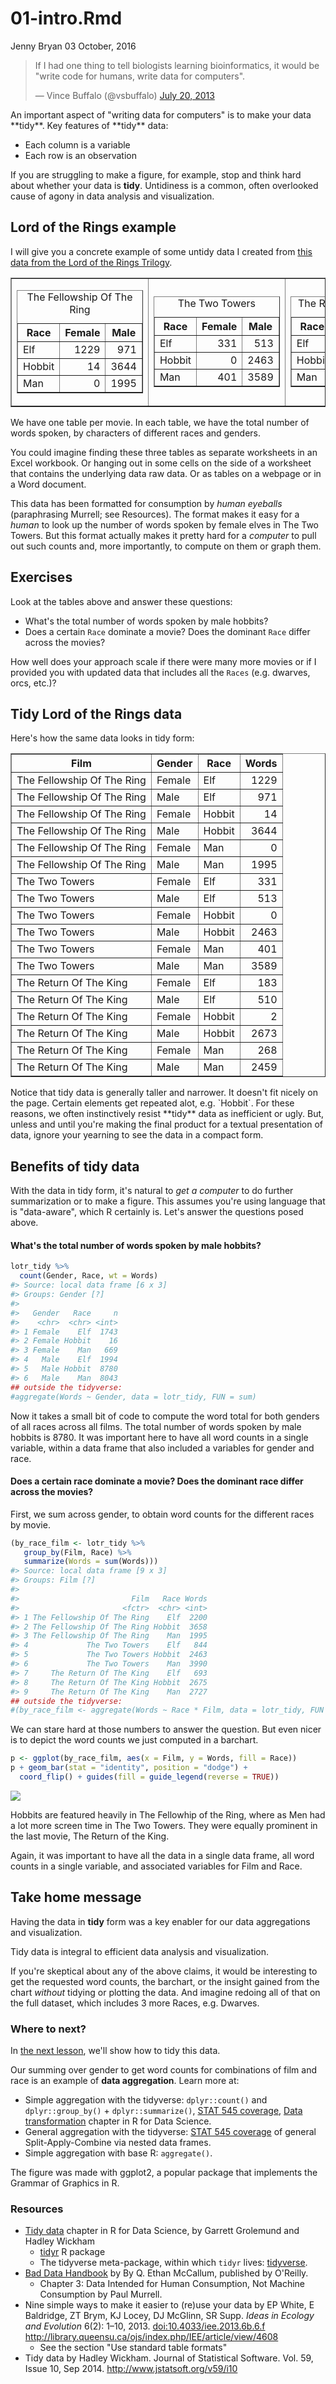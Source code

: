 01-intro.Rmd
================
Jenny Bryan
03 October, 2016

<blockquote class="twitter-tweet" lang="en">
<p>
If I had one thing to tell biologists learning bioinformatics, it would be "write code for humans, write data for computers".
</p>
— Vince Buffalo (@vsbuffalo) <a href="https://twitter.com/vsbuffalo/statuses/358699162679787521">July 20, 2013</a>
</blockquote>
An important aspect of "writing data for computers" is to make your data **tidy**. Key features of **tidy** data:

-   Each column is a variable
-   Each row is an observation

If you are struggling to make a figure, for example, stop and think hard about whether your data is **tidy**. Untidiness is a common, often overlooked cause of agony in data analysis and visualization.

Lord of the Rings example
-------------------------

I will give you a concrete example of some untidy data I created from [this data from the Lord of the Rings Trilogy](https://github.com/jennybc/lotr).

<table border="1">
<tr>
<td>
<!-- html table generated in R 3.3.1 by xtable 1.8-2 package -->
<!-- Mon Oct  3 00:02:12 2016 -->
<table border="1">
<caption align="top">
The Fellowship Of The Ring
</caption>
<tr>
<th>
Race
</th>
<th>
Female
</th>
<th>
Male
</th>
</tr>
<tr>
<td>
Elf
</td>
<td align="right">
1229
</td>
<td align="right">
971
</td>
</tr>
<tr>
<td>
Hobbit
</td>
<td align="right">
14
</td>
<td align="right">
3644
</td>
</tr>
<tr>
<td>
Man
</td>
<td align="right">
0
</td>
<td align="right">
1995
</td>
</tr>
</table>
</td>
<td>
<!-- html table generated in R 3.3.1 by xtable 1.8-2 package -->
<!-- Mon Oct  3 00:02:12 2016 -->
<table border="1">
<caption align="top">
The Two Towers
</caption>
<tr>
<th>
Race
</th>
<th>
Female
</th>
<th>
Male
</th>
</tr>
<tr>
<td>
Elf
</td>
<td align="right">
331
</td>
<td align="right">
513
</td>
</tr>
<tr>
<td>
Hobbit
</td>
<td align="right">
0
</td>
<td align="right">
2463
</td>
</tr>
<tr>
<td>
Man
</td>
<td align="right">
401
</td>
<td align="right">
3589
</td>
</tr>
</table>
</td>
<td>
<!-- html table generated in R 3.3.1 by xtable 1.8-2 package -->
<!-- Mon Oct  3 00:02:12 2016 -->
<table border="1">
<caption align="top">
The Return Of The King
</caption>
<tr>
<th>
Race
</th>
<th>
Female
</th>
<th>
Male
</th>
</tr>
<tr>
<td>
Elf
</td>
<td align="right">
183
</td>
<td align="right">
510
</td>
</tr>
<tr>
<td>
Hobbit
</td>
<td align="right">
2
</td>
<td align="right">
2673
</td>
</tr>
<tr>
<td>
Man
</td>
<td align="right">
268
</td>
<td align="right">
2459
</td>
</tr>
</table>
</td>
</tr>
</table>
We have one table per movie. In each table, we have the total number of words spoken, by characters of different races and genders.

You could imagine finding these three tables as separate worksheets in an Excel workbook. Or hanging out in some cells on the side of a worksheet that contains the underlying data raw data. Or as tables on a webpage or in a Word document.

This data has been formatted for consumption by *human eyeballs* (paraphrasing Murrell; see Resources). The format makes it easy for a *human* to look up the number of words spoken by female elves in The Two Towers. But this format actually makes it pretty hard for a *computer* to pull out such counts and, more importantly, to compute on them or graph them.

Exercises
---------

Look at the tables above and answer these questions:

-   What's the total number of words spoken by male hobbits?
-   Does a certain `Race` dominate a movie? Does the dominant `Race` differ across the movies?

How well does your approach scale if there were many more movies or if I provided you with updated data that includes all the `Races` (e.g. dwarves, orcs, etc.)?

Tidy Lord of the Rings data
---------------------------

Here's how the same data looks in tidy form:

<!-- html table generated in R 3.3.1 by xtable 1.8-2 package -->
<!-- Mon Oct  3 00:02:12 2016 -->
<table border="1">
<tr>
<th>
Film
</th>
<th>
Gender
</th>
<th>
Race
</th>
<th>
Words
</th>
</tr>
<tr>
<td>
The Fellowship Of The Ring
</td>
<td>
Female
</td>
<td>
Elf
</td>
<td align="right">
1229
</td>
</tr>
<tr>
<td>
The Fellowship Of The Ring
</td>
<td>
Male
</td>
<td>
Elf
</td>
<td align="right">
971
</td>
</tr>
<tr>
<td>
The Fellowship Of The Ring
</td>
<td>
Female
</td>
<td>
Hobbit
</td>
<td align="right">
14
</td>
</tr>
<tr>
<td>
The Fellowship Of The Ring
</td>
<td>
Male
</td>
<td>
Hobbit
</td>
<td align="right">
3644
</td>
</tr>
<tr>
<td>
The Fellowship Of The Ring
</td>
<td>
Female
</td>
<td>
Man
</td>
<td align="right">
0
</td>
</tr>
<tr>
<td>
The Fellowship Of The Ring
</td>
<td>
Male
</td>
<td>
Man
</td>
<td align="right">
1995
</td>
</tr>
<tr>
<td>
The Two Towers
</td>
<td>
Female
</td>
<td>
Elf
</td>
<td align="right">
331
</td>
</tr>
<tr>
<td>
The Two Towers
</td>
<td>
Male
</td>
<td>
Elf
</td>
<td align="right">
513
</td>
</tr>
<tr>
<td>
The Two Towers
</td>
<td>
Female
</td>
<td>
Hobbit
</td>
<td align="right">
0
</td>
</tr>
<tr>
<td>
The Two Towers
</td>
<td>
Male
</td>
<td>
Hobbit
</td>
<td align="right">
2463
</td>
</tr>
<tr>
<td>
The Two Towers
</td>
<td>
Female
</td>
<td>
Man
</td>
<td align="right">
401
</td>
</tr>
<tr>
<td>
The Two Towers
</td>
<td>
Male
</td>
<td>
Man
</td>
<td align="right">
3589
</td>
</tr>
<tr>
<td>
The Return Of The King
</td>
<td>
Female
</td>
<td>
Elf
</td>
<td align="right">
183
</td>
</tr>
<tr>
<td>
The Return Of The King
</td>
<td>
Male
</td>
<td>
Elf
</td>
<td align="right">
510
</td>
</tr>
<tr>
<td>
The Return Of The King
</td>
<td>
Female
</td>
<td>
Hobbit
</td>
<td align="right">
2
</td>
</tr>
<tr>
<td>
The Return Of The King
</td>
<td>
Male
</td>
<td>
Hobbit
</td>
<td align="right">
2673
</td>
</tr>
<tr>
<td>
The Return Of The King
</td>
<td>
Female
</td>
<td>
Man
</td>
<td align="right">
268
</td>
</tr>
<tr>
<td>
The Return Of The King
</td>
<td>
Male
</td>
<td>
Man
</td>
<td align="right">
2459
</td>
</tr>
</table>
Notice that tidy data is generally taller and narrower. It doesn't fit nicely on the page. Certain elements get repeated alot, e.g. `Hobbit`. For these reasons, we often instinctively resist **tidy** data as inefficient or ugly. But, unless and until you're making the final product for a textual presentation of data, ignore your yearning to see the data in a compact form.

Benefits of tidy data
---------------------

With the data in tidy form, it's natural to *get a computer* to do further summarization or to make a figure. This assumes you're using language that is "data-aware", which R certainly is. Let's answer the questions posed above.

#### What's the total number of words spoken by male hobbits?

``` r
lotr_tidy %>% 
  count(Gender, Race, wt = Words)
#> Source: local data frame [6 x 3]
#> Groups: Gender [?]
#> 
#>   Gender   Race     n
#>    <chr>  <chr> <int>
#> 1 Female    Elf  1743
#> 2 Female Hobbit    16
#> 3 Female    Man   669
#> 4   Male    Elf  1994
#> 5   Male Hobbit  8780
#> 6   Male    Man  8043
## outside the tidyverse:
#aggregate(Words ~ Gender, data = lotr_tidy, FUN = sum)
```

Now it takes a small bit of code to compute the word total for both genders of all races across all films. The total number of words spoken by male hobbits is 8780. It was important here to have all word counts in a single variable, within a data frame that also included a variables for gender and race.

#### Does a certain race dominate a movie? Does the dominant race differ across the movies?

First, we sum across gender, to obtain word counts for the different races by movie.

``` r
(by_race_film <- lotr_tidy %>% 
   group_by(Film, Race) %>% 
   summarize(Words = sum(Words)))
#> Source: local data frame [9 x 3]
#> Groups: Film [?]
#> 
#>                         Film   Race Words
#>                       <fctr>  <chr> <int>
#> 1 The Fellowship Of The Ring    Elf  2200
#> 2 The Fellowship Of The Ring Hobbit  3658
#> 3 The Fellowship Of The Ring    Man  1995
#> 4             The Two Towers    Elf   844
#> 5             The Two Towers Hobbit  2463
#> 6             The Two Towers    Man  3990
#> 7     The Return Of The King    Elf   693
#> 8     The Return Of The King Hobbit  2675
#> 9     The Return Of The King    Man  2727
## outside the tidyverse:
#(by_race_film <- aggregate(Words ~ Race * Film, data = lotr_tidy, FUN = sum))
```

We can stare hard at those numbers to answer the question. But even nicer is to depict the word counts we just computed in a barchart.

``` r
p <- ggplot(by_race_film, aes(x = Film, y = Words, fill = Race))
p + geom_bar(stat = "identity", position = "dodge") +
  coord_flip() + guides(fill = guide_legend(reverse = TRUE))
```

![](01-intro_files/figure-markdown_github/barchart-lotr-words-by-film-race-1.png)

Hobbits are featured heavily in The Fellowhip of the Ring, where as Men had a lot more screen time in The Two Towers. They were equally prominent in the last movie, The Return of the King.

Again, it was important to have all the data in a single data frame, all word counts in a single variable, and associated variables for Film and Race.

Take home message
-----------------

Having the data in **tidy** form was a key enabler for our data aggregations and visualization.

Tidy data is integral to efficient data analysis and visualization.

If you're skeptical about any of the above claims, it would be interesting to get the requested word counts, the barchart, or the insight gained from the chart *without* tidying or plotting the data. And imagine redoing all of that on the full dataset, which includes 3 more Races, e.g. Dwarves.

### Where to next?

In [the next lesson](02-tidy.md), we'll show how to tidy this data.

Our summing over gender to get word counts for combinations of film and race is an example of **data aggregation**. Learn more at:

-   Simple aggregation with the tidyverse: `dplyr::count()` and `dplyr::group_by()` + `dplyr::summarize()`, [STAT 545 coverage](http://stat545.com/block010_dplyr-end-single-table.html#group_by-is-a-mighty-weapon), [Data transformation](http://r4ds.had.co.nz/transform.html) chapter in R for Data Science.
-   General aggregation with the tidyverse: [STAT 545 coverage](http://stat545.com/block024_group-nest-split-map.html) of general Split-Apply-Combine via nested data frames.
-   Simple aggregation with base R: `aggregate()`.

The figure was made with ggplot2, a popular package that implements the Grammar of Graphics in R.

### Resources

-   [Tidy data](http://r4ds.had.co.nz/tidy-data.html) chapter in R for Data Science, by Garrett Grolemund and Hadley Wickham
    -   [tidyr](https://github.com/hadley/tidyr) R package
    -   The tidyverse meta-package, within which `tidyr` lives: [tidyverse](https://github.com/hadley/tidyversee).
-   [Bad Data Handbook](http://shop.oreilly.com/product/0636920024422.do) by By Q. Ethan McCallum, published by O'Reilly.
    -   Chapter 3: Data Intended for Human Consumption, Not Machine Consumption by Paul Murrell.
-   Nine simple ways to make it easier to (re)use your data by EP White, E Baldridge, ZT Brym, KJ Locey, DJ McGlinn, SR Supp. *Ideas in Ecology and Evolution* 6(2): 1–10, 2013. <doi:10.4033/iee.2013.6b.6.f> <http://library.queensu.ca/ojs/index.php/IEE/article/view/4608>
    -   See the section "Use standard table formats"
-   Tidy data by Hadley Wickham. Journal of Statistical Software. Vol. 59, Issue 10, Sep 2014. <http://www.jstatsoft.org/v59/i10>
